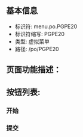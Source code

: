 
## 基本信息

- 标识符: menu.po.PGPE20
- 标识符缩写: PGPE20
- 类型: 虚拟菜单
- 路径: /po/PGPE20

## 页面功能描述：





## 按钮列表:


### 开始



### 提交


